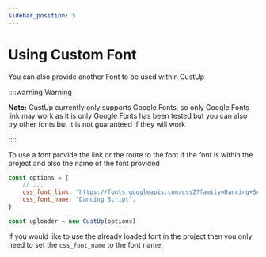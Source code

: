 ```yaml
---
sidebar_position: 5
---
```


# Using Custom Font

You can also provide another Font to be used within CustUp

::::warning Warning

**Note:** CustUp currently only supports Google Fonts, so only Google Fonts link may work as it is only Google Fonts has been tested but you can also try other fonts but it is not guaranteed if they will work

::::

To use a font provide the link or the route to the font if the font is within the project and also the name of the font provided

```js
const options = {
    // ...
    css_font_link: "https://fonts.googleapis.com/css2?family=Dancing+Script&display=swap",
    css_font_name: "Dancing Script",
}

const uploader = new CustUp(options)
```

If you would like to use the already loaded font in the project then you only need to set the `css_font_name` to the font name.
